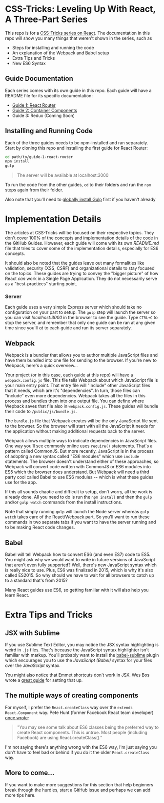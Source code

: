 # CSS-Tricks: Leveling Up With React, A Three-Part Series

This repo is for a [CSS-Tricks series on React](https://css-tricks.com/learning-react-router/). The documentation in this repo will show you many things that weren't shown in the series, such as

- Steps for installing and running the code
- An explanation of the Webpack and Babel setup
- Extra Tips and Tricks
- New ES6 Syntax

## Guide Documentation

Each series comes with its own guide in this repo. Each guide will have a README file for its specific documentation:

- [Guide 1: React Router](https://github.com/bradwestfall/CSS-Tricks-React-Series/tree/master/guide-1-react-router)
- [Guide 2: Container Components](https://github.com/bradwestfall/CSS-Tricks-React-Series/tree/master/guide-2-container-components)
- Guide 3: Redux (Coming Soon)


## Installing and Running Code

Each of the three guides needs to be npm-installed and ran separately. Start by cloning this repo and installing the first guide for React Router:

```sh
cd path/to/guide-1-react-router
npm install
gulp
```

> The server will be available at localhost:3000

To run the code from the other guides, `cd` to their folders and run the `npm` steps again from their folder.

Also note that you'll need to [globally install Gulp](https://github.com/gulpjs/gulp/blob/master/docs/getting-started.md) first if you haven't already


# Implementation Details

The articles at CSS-Tricks will be focused on their respective topics. They don't cover 100% of the concepts and implementation details of the code in the GitHub Guides. However, each guide will come with its own _README.md_ file that tries to cover some of the implementation details, especially for ES6 concepts.

It should also be noted that the guides leave out many formalities like validation, security (XSS, CSRF) and organizational details to stay focused on the topics. These guides are trying to convey the "bigger picture" of how React _can_ work in a Single Page Application. They do not necessarily serve as a "best-practices" starting point.


### Server

Each guide uses a very simple Express server which should take no configuration on your part to setup. The `gulp` step will launch the server so you can visit _localhost:3000_ in the browser to see the guide. Type `CTRL+C` to stop the server, and remember that only one guide can be ran at any given time since you'll `cd` to each guide and run its server separately.


## Webpack

Webpack is a bundler that allows you to author multiple JavaScript files and have them bundled into one file for sending to the browser. If you're new to Webpack, here's a quick overview...

Your project (or in this case, each guide at this repo) will have a `webpack.config.js` file. This file tells Webpack about which JavaScript file is your main entry point. That entry file will "include" other JavaScript files that it needs, which are it's "dependencies". In turn, those files can "include" even more dependencies. Webpack takes all the files in this process and bundles them into one output file. You can define where Wepback saves that file also in `webpack.config.js`. These guides will bundle their code to `/public/js/bundle.js`.

The `bundle.js` file that Webpack creates will be the only JavaScript file sent to the browser. So the browser will start with all the JavaScript it needs for the application without making additional requests back to the server.

Webpack allows multiple ways to indicate dependencies in JavaScript files. One way you'll see commonly online uses `require()` statements. That's a pattern called CommonJS. But more recently, JavaScript is in the process of adopting a new syntax called "ES6 modules" which use `include` statements. The browser doesn't understand either of these approaches, so Webpack will convert code written with CommonJS or ES6 modules into ES5 which the browser does understand. But Webpack will need a third party cool called Babel to use ES6 modules -- which is what these guides use for the app.

If this all sounds chaotic and difficult to setup, don't worry, all the work is already done. All you need to do is run the `npm install` and then the `gulp` and/or `gulp watch` commands from the install instructions.

Note that simply running `gulp` will launch the Node server whereas `gulp watch` takes care of the React/Webpack part. So you'll want to run these commands in two separate tabs if you want to have the server running and to be making React code changes.


## Babel

Babel will tell Webpack how to convert ES6 (and even ES7) code to ES5. You might ask why we would want to write in future versions of JavaScript that aren't even fully supported? Well, there's new JavaScript syntax which is really nice to use. Plus, ES6 was finalized in 2015, which is why it's also called ES2015. So why should we have to wait for all browsers to catch up to a standard that's from 2015?

Many React guides use ES6, so getting familiar with it will also help you learn React.


# Extra Tips and Tricks

## JSX with Sublime

If you use Sublime Text Editor, you may notice the JSX syntax highlighting is weird in `.js` files. That's because the JavaScript syntax highlighter isn't familiar with markup. You'll probably want to install the [babel-sublime](https://github.com/babel/babel-sublime) plugin which encourages you to use the _JavaScript (Babel)_ syntax for your files over the _JavaScript_ syntax.

You might also notice that Emmet shortcuts don't work in JSX. Wes Bos wrote a [great guide](http://wesbos.com/emmet-react-jsx-sublime/) for setting that up.


## The multiple ways of creating components

For myself, I prefer the `React.createClass` way over the `extends React.Component` way. Pete Hunt (former Facebook React team developer) [once wrote](https://github.com/petehunt/react-howto#learning-es6):

> "You may see some talk about ES6 classes being the preferred way to create React components. This is untrue. Most people (including Facebook) are using React.createClass()."

I'm not saying there's anything wrong with the ES6 way, I'm just saying you don't have to feel bad or behind if you do it the older `React.createClass` way.


## More to come...

If you want to make more suggestions for this section that help beginners break through the hurdles, start a GitHub issue and perhaps we can add more tips here.
